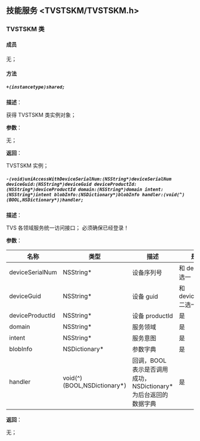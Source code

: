 ## 技能服务 <TVSTSKM/TVSTSKM.h>

### TVSTSKM 类

#### 成员

  无；

#### 方法

##### `+(instancetype)shared;`

  **描述**：

  获得 TVSTSKM 类实例对象；

  **参数**：

  无；

  **返回**：

  TVSTSKM 实例；

##### `-(void)uniAccessWithDeviceSerialNum:(NSString*)deviceSerialNum deviceGuid:(NSString*)deviceGuid deviceProductId:(NSString*)deviceProductId domain:(NSString*)domain intent:(NSString*)intent blobInfo:(NSDictionary*)blobInfo handler:(void(^)(BOOL,NSDictionary*))handler;`

  **描述**：

  TVS 各领域服务统一访问接口；
  必须确保已经登录！

  **参数**：

  | 名称 | 类型 | 描述 | 是否必填 |
  | ------ | ------ | ------ | ------ |
  | deviceSerialNum | NSString* | 设备序列号 | 和 deviceGuid 二选一 |
  | deviceGuid | NSString* | 设备 guid | 和 deviceSerialNum 二选一 |
  | deviceProductId | NSString* | 设备 productId | 是 |
  | domain | NSString* | 服务领域 | 是 |
  | intent | NSString* | 服务意图 | 是 |
  | blobInfo | NSDictionary* | 参数字典 | 是 |
  | handler | void(^)(BOOL,NSDictionary*) | 回调，BOOL 表示是否调用成功，NSDictionary* 为后台返回的数据字典 | 是 |

  **返回**：

  无；
